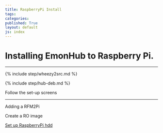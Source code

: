 ```yaml
---
title: RaspberryPi Install
tags: 
categories: 
published: True
layout: default
js: index
---
```


Installing EmonHub to Raspberry Pi.
===================================

-----------------------------------

{% include step/wheezy2src.md %}

{% include step/hub-deb.md %}

Follow the set-up screens

-----------------------------

Adding a RFM2Pi

Create a RO image

[Set up RaspberryPi hdd]({{site.page}}install/raspberrypi/harddrive)





